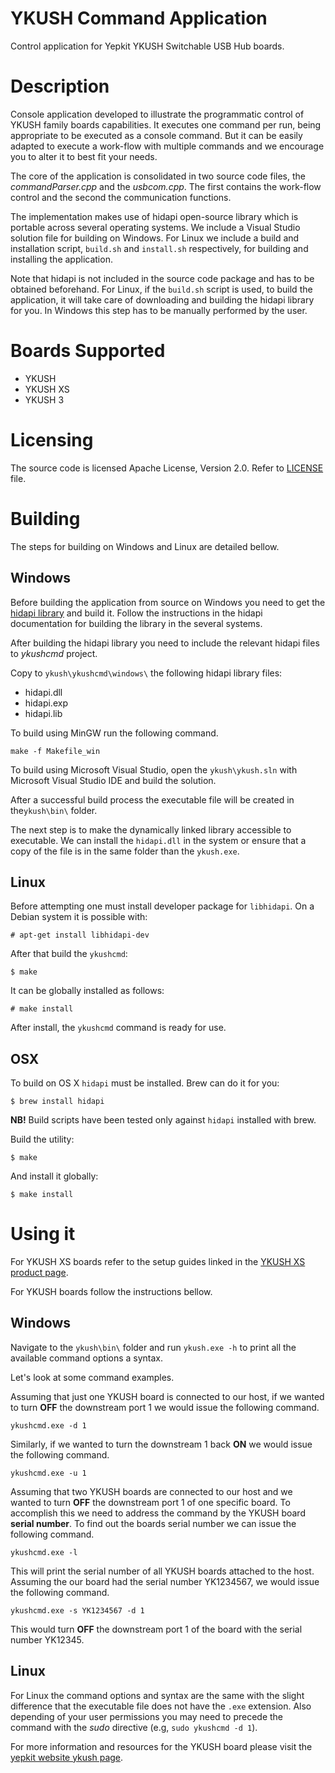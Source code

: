 # YKUSH Command Application


Control application for Yepkit YKUSH Switchable USB Hub boards.


Description
===========

Console application developed to illustrate the programmatic control of YKUSH family boards capabilities.
It executes one command per run, being appropriate to be executed as a console command.
But it can be easily adapted to execute a work-flow with multiple commands and we encourage you to alter it to best fit your needs.

The core of the application is consolidated in two source code files, the *commandParser.cpp* and the *usbcom.cpp*.
The first contains the work-flow control and the second the communication functions.

The implementation makes use of hidapi open-source library which is portable across several operating systems.
We include a Visual Studio solution file for building on Windows. For Linux we include a build and installation script, `build.sh` and `install.sh` respectively, for building and installing the application.

Note that hidapi is not included in the source code package and has to be obtained beforehand. For Linux, if the
`build.sh` script is used, to build the application, it will take care of downloading and building the hidapi library for you. In Windows this step has to
be manually performed by the user.


Boards Supported
================
- YKUSH
- YKUSH XS
- YKUSH 3


Licensing
=========

The source code is licensed Apache License, Version 2.0.
Refer to [LICENSE](LICENSE.md) file.


Building
========

The steps for building on Windows and Linux are detailed bellow.

Windows
-------

Before building the application from source on Windows you need to get the [hidapi library](http://www.signal11.us/oss/hidapi/) and build it.
Follow the instructions in the hidapi documentation for building the library in the several systems.

After building the hidapi library you need to include the relevant hidapi files to *ykushcmd* project.

Copy to `ykush\ykushcmd\windows\` the following hidapi library files:
- hidapi.dll
- hidapi.exp
- hidapi.lib


To build using MinGW run the following command.

```
make -f Makefile_win
```

To build using Microsoft Visual Studio, open the `ykush\ykush.sln` with Microsoft Visual Studio IDE and build the solution.

After a successful build process the executable file will be created in the`ykush\bin\` folder.

The next step is to make the dynamically linked library accessible to executable.
We can install the `hidapi.dll` in the system or ensure that a copy of the file is in the same folder than the `ykush.exe`.


Linux
-----

Before attempting one must install developer package for `libhidapi`. On a Debian
system it is possible with:

```
# apt-get install libhidapi-dev
```

After that build the `ykushcmd`:

```
$ make
```

It can be globally installed as follows:

```
# make install
```

After install, the `ykushcmd` command is ready for use.

OSX
---

To build on OS X `hidapi` must be installed. Brew can do it for you:

```
$ brew install hidapi
```

**NB!** Build scripts have been tested only against `hidapi` installed with brew.

Build the utility:

```
$ make
```

And install it globally:

```
$ make install
```

Using it
========

For YKUSH XS boards refer to the setup guides linked in the [YKUSH XS product page](https://www.yepkit.com/product/300115/YKUSHXS).

For YKUSH boards follow the instructions bellow.


Windows
-------
Navigate to the `ykush\bin\` folder and run `ykush.exe -h` to print all the available command options a syntax.

Let's look at some command examples.

Assuming that just one YKUSH board is connected to our host, if we wanted to turn **OFF** the downstream port 1 we would issue the following command.
```
ykushcmd.exe -d 1
```

Similarly, if we wanted to turn the downstream 1 back **ON** we would issue the following command.
```
ykushcmd.exe -u 1
```

Assuming that two YKUSH boards are connected to our host and we wanted to turn **OFF** the downstream port 1 of one specific board.
To accomplish this we need to address the command by the YKUSH board **serial number**.
To find out the boards serial number we can issue the following command.
```
ykushcmd.exe -l
```
This will print the serial number of all YKUSH boards attached to the host.
Assuming the our board had the serial number YK1234567, we would issue the following command.
```
ykushcmd.exe -s YK1234567 -d 1
```
This would turn **OFF** the downstream port 1 of the board with the serial number YK12345.


Linux
-----
For Linux the command options and syntax are the same with the slight difference that the executable file does not have the `.exe` extension.
Also depending of your user permissions you may need to precede the command with the *sudo* directive (e.g, `sudo ykushcmd -d 1`).


For more information and resources for the YKUSH board please visit the [yepkit website ykush page](https://www.yepkit.com/products/ykush).
